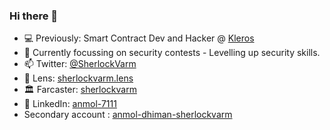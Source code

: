 ### Hi there 👋 

- 💻 Previously: Smart Contract Dev and Hacker @ [Kleros](https://kleros.io/)
- 🧠 Currently focussing on security contests  - Levelling up security skills.
- 📫 Twitter: [@SherlockVarm](https://x.com/SherlockVarm)
- 🌱 Lens: [sherlockvarm.lens](https://hey.xyz/u/sherlockvarm)
- 🏛️ Farcaster: [sherlockvarm](https://warpcast.com/sherlockvarm/)
- 🚪 LinkedIn: [anmol-7111](https://www.linkedin.com/in/anmol-7111/)
- Secondary account : [anmol-dhiman-sherlockvarm](https://github.com/Anmol-Dhiman-SherlockVARM)
